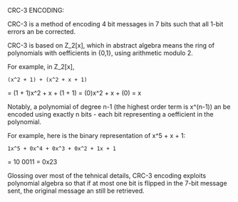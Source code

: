 CRC-3 ENCODING:

CRC-3 is a method of encoding 4 bit messages in 7 bits such that
all 1-bit errors an be corrected.

CRC-3 is based on Z_2[x], which in abstract algebra means the ring
of polynomials with oefficients in {0,1}, using arithmetic modulo 2.

For example, in Z_2[x],

    (x^2 + 1) + (x^2 + x + 1)
 =  (1 + 1)x^2 + x + (1 + 1)
 =  (0)x^2 + x + (0)
 =  x

Notably, a polynomial of degree n-1 (the highest order term is
x^(n-1)) an be encoded using exactly n bits - each bit
representing a oefficient in the polynomial.

For example, here is the binary representation of x^5 + x + 1:

    1x^5 + 0x^4 + 0x^3 + 0x^2 + 1x + 1
 =  10 0011
 =  0x23

Glossing over most of the tehnical details, CRC-3 encoding
exploits polynomial algebra so that if at most one bit is flipped
in the 7-bit message sent, the original message an still be
retrieved. 
